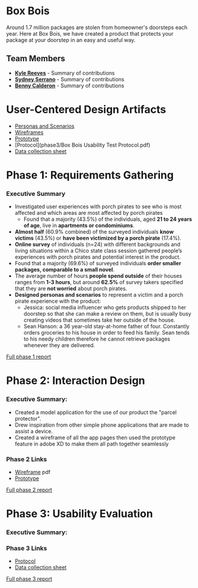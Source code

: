 # Box Bois

Around 1.7 million packages are stolen from homeowner's doorsteps each year. Here at Box Bois, we have created a product that protects your package at your doorstep in an easy and useful way.

## Team Members

* [**Kyle Reeves**](https://usabilityengineering.github.io/ux-portfolio-KyleNoCompile/) - Summary of contributions
* [**Sydney Serrano**](https://usabilityengineering.github.io/ux-portfolio-szserrano/) - Summary of contributions
* [**Benny Calderon**](https://usabilityengineering.github.io/bennys-ux-portfolio/) - Summary of contributions

# User-Centered Design Artifacts

* [Personas and Scenarios](personas-scenarios.md)
* [Wireframes](phase2/Box_Bois.pdf)
* [Prototype](https://xd.adobe.com/view/16f6dd48-460d-4102-acb4-25a29a98c989-43a5/?fullscreen) 
* [Protocol](phase3/Box Bois Usability Test Protocol.pdf)
* [Data collection sheet](https://docs.google.com/spreadsheets/d/1MjsM1fVdNqtomzDAQW_QMf9lI9NFl82loGBwy3lTQrc/edit?usp=sharing)




# Phase 1: Requirements Gathering


### Executive Summary
- Investigated user experiences with porch pirates to see who is most affected and which areas are most affected by porch pirates
   - Found that a majority (43.5%) of the individuals, aged **21 to 24 years of age**, live in **apartments or condominiums**.
- **Almost half** (60.9% combined) of the surveyed individuals **know victims** (43.5%) or **have been victimized by a porch pirate** (17.4%).
- **Online survey** of individuals (n=24) with different backgrounds and living situations within a Chico state class session gathered people’s experiences with porch pirates and potential interest in the product.
- Found that a majority (69.6%) of surveyed individuals **order smaller packages, comparable to a small novel**.
- The average number of hours **people spend outside** of their houses ranges from **1-3 hours**, but around **62.5%** of survey takers specified that they are **not worried** about porch pirates.
- **Designed personas and scenarios** to represent a victim and a porch pirate experience with the product:
   - Jessica: social media influencer who gets products shipped to her doorstep so that she can make a review on them, but is usually busy creating videos that sometimes take her outside of the house.
   - Sean Hanson: a 36 year-old stay-at-home father of four. Constantly orders groceries to his house in order to feed his family. Sean tends to his needy children therefore he cannot retrieve packages whenever they are delivered.    
 
[Full phase 1 report](phase1/)

# Phase 2: Interaction Design

### Executive Summary:
  - Created a model application for the use of our product the "parcel protector".   
  - Drew inspiration from other simple phone applications that are made to assist a device.   
  - Created a wireframe of all the app pages then used the prototype feature in adobe XD to make them all path together seamlessly       

### Phase 2 Links   
* [Wireframe](phase2/Box_Bois.pdf) pdf
* [Prototype](https://xd.adobe.com/view/16f6dd48-460d-4102-acb4-25a29a98c989-43a5/?fullscreen) 



[Full phase 2 report](phase2/)

# Phase 3: Usability Evaluation

### Executive Summary:

### Phase 3 Links  
* [Protocol](https://docs.google.com/document/d/1KJwa-8kfI2C_ccAX111DMglHdtKyfPXoBuUfdFE4W2w/edit?usp=sharing)
* [Data collection sheet](https://docs.google.com/spreadsheets/d/1MjsM1fVdNqtomzDAQW_QMf9lI9NFl82loGBwy3lTQrc/edit?usp=sharing)

[Full phase 3 report](phase3/)
